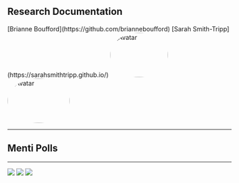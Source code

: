 ## Research Documentation

<split even>
[Brianne Boufford](https://github.com/brianneboufford)
[Sarah Smith-Tripp](https://sarahsmithtripp.github.io/)
</split>


<img src="https://irsslab.forestry.ubc.ca/files/2024/11/Brianne_B.png" alt="Avatar" style="width:130px; height:100px; border-radius:50%;">
<img src="https://irss.sites.olt.ubc.ca/files/2023/04/Sarah-Smith-Tripp-04-23-2-scaled.jpg" alt="Avatar" style="width:140px; height:100px; border-radius:50%;">


---
## Menti Polls

---
<split even>

![](https://picsum.photos/id/1005/250/250)
![](https://picsum.photos/id/1010/250/250)
![](https://picsum.photos/id/1025/250/250)
</split>